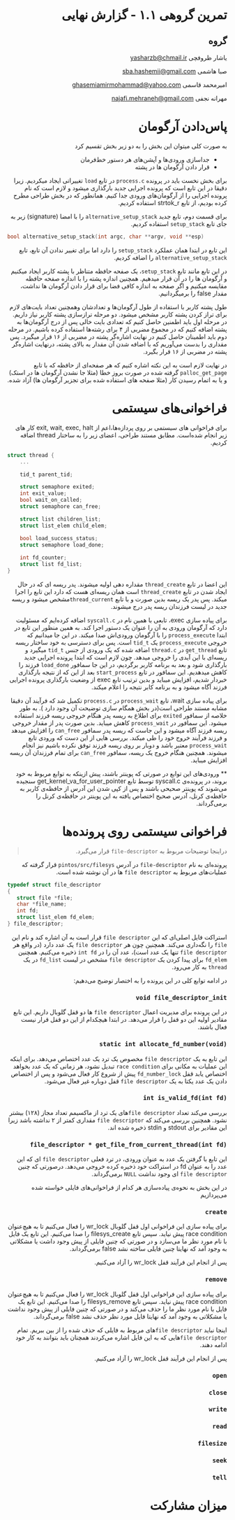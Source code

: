 <div dir="rtl">

# تمرین گروهی ۱.۱ - گزارش نهایی

گروه
-----

یاشار ظروفچی <yasharzb@chmail.ir>

صبا هاشمی <sba.hashemii@gmail.com> 

امیرمحمد قاسمی <ghasemiamirmohammad@yahoo.com> 

مهرانه نجفی <najafi.mehraneh@gmail.com> 



پاس‌دادن آرگومان
============

به صورت کلی میتوان این بخش را به دو زیر بخش تقسیم کرد

* جداسازی ورودی‌ها و آپشن‌های هر دستور خط‌فرمان
* قرار دادن آرگومان ها در پشته
  
برای بخش نخست باید در پرونده `process.c` در تابع `load` تغییراتی ایجاد میکردیم. زیرا دقیقا در این تابع است که پرونده اجرایی جدید بارگذاری میشود و لازم است که نام پرونده اجرایی را از آرگومان‌های ورودی جدا کنیم. همانطور که در بخش طراحی مطرح کرده بودیم، از تابع strtok_r استفاده کردیم.

برای قسمت دوم، تابع جدید `alternative_setup_stack` را با امضا (signature) زیر به جای تابع `setup_stack` استفاده کردیم.

<div dir="ltr">

```c
bool alternative_setup_stack(int argc, char **argv, void **esp)
```
</div>

این تابع در ابتدا همان عملکرد ‍`setup_stack` را دارد اما برای تغییر ندادن آن تابع، تابع `alternative_setup_stack` را اضافه کردیم.

 در این تابع مانند تابع `s‍‍‍‍‍etup_stack`، یک صفحه حافظه متناظر با پشته کاربر ایجاد میکنیم و آرگومان ها را در آن قرار میدهیم. همچنین اندازه پشته را با اندازه صفحه حافظه مقایسه میکنیم و اگر صفحه به اندازه کافی فضا برای قرار دادن آرگومان ها نداشت، مقدار false را برمیگردانیم. 
 
 طول پشته کاربر با استفاده از طول آرگومان‌ها و تعدادشان وهمچنین تعداد بایت‌های لازم برای تراز کردن پشته کاربر مشخص میشود. دو مرحله ترازسازی پشته کاربر نیاز داریم. در مرحله اول باید اطمنین حاصل کنیم که تعدادی بایت خالی پس از درج آرگومان‌ها به پشته اضافه کنیم که در مجموع مضربی از ۴ برای رشته‌ها استفاده کرده باشیم. در مرحله دوم باید اطمینان حاصل کنیم در نهایت اشاره‌گر پشته در مضربی از ۱۶ قرار میگیرد. پس مقداری را بدست می‌آوریم که با اضافه شدن آن مقدار به بالای پشته، درنهایت اشاره‌گر پشته در مضربی از ۱۶ قرار بگیرد.

در نهایت لازم است به این نکته اشاره کنیم که هر صفحه‌ای از حافظه که با تابع `palloc_get_page` گرفته شده در صورت بروز خطا (مثلا جا نشدن آرگومان ها در استک) و یا به اتمام رسیدن کار (مثلا صفحه های استفاده شده برای تجزیر آرگومان ها) آزاد شده.


فراخوانی‌های سیستمی
================

برای فراخوانی های سیستمی بر روی پردازه‌ها،‌اعم از exit, wait, exec, halt کار های زیر انجام شده‌است.
مطابق مستند طراحی، اعضای  زیر را به ساختار thread اضافه کردیم.


<div dir="ltr">

```c
struct thread {
    ...

    tid_t parent_tid;

    struct semaphore exited;
    int exit_value;
    bool wait_on_called;
    struct semaphore can_free;    

    struct list children_list;
    struct list_elem child_elem;

    bool load_success_status;
    struct semaphore load_done;
    
    int fd_counter;
    struct list fd_list;
}
```
</div>


این اعضا در تابع `thread_create` مقداره دهی اولیه میشوند. پدر ریسه ای که در حال ایجاد شدن در تابع `thread_create` است  همان ریسه‌ای هست که دارد این تابع را اجرا میکند. پس پدر یک ریسه بدین صورت و با تابع `thread_current`مشخص میشود و ریسه جدید در لیست فرزندان ریسه پدر درج میشوند.

برای پیاده سازی  exec، تابعی با همین نام در `syscall.c` اضافه کرده‌ایم که مسئولیت دارد که آرگومان ورودی به آن را عنوان یک دستور  اجرا کند. به همین منظور این تابع در ابتدا `process_execute` را با آرگومان ورودی‌اش صدا میکند. در این جا میدانیم که خروجی  `process_execute` یک ‍`tid_t` است. پس برای دسترسی به خود ساختار ریسه تابع `get_thread` در `thread.c` اضافه شده که یک ورودی از جنس `tid_t` میگیرد و ریسه‌ای با این آیدی را خروجی میدهد. چون لازم است که ابتدا پرونده اجرایی جدید بارگذاری شود و بعد به برنامه کاربر برگردیم، در این جا سمافور `load_done` فرزند را کاهش میدهدیم.  این سمافور در تابع `start_process` بعد از این که از نتیجه بارگذاری خبردار شدیم، افزایش میباید و بدین ترتیب تابع exec از وضعیت بارگذاری پرونده اجرایی فرزند آگاه میشود و به برنامه کابر نتیجه را اعلام میکند.

برای پیاده سازی wait، تابع `process_wait` در `process.c‍‍` تکمیل شد که فرآیند آن دقیقا مشابه مستند طراحی است(در بخش همگام سازی توضیحت آن وجود دارد ). به طور خلاصه از سمافور ‍`exited` برای اطلاع به ریسه پدر هنگام خروجی ریسه فرزند استفاده میشود. این سمافور در `process_wait‍` کاهش میباید. بدین صورت پدر از مقدار خروجی ریسه فرزند آگاه میشود و این جاست که ریسه پدر سمافور `can_free` را افزایش میدهد و فرزند فرآیند خروج خود را طی میکند. بررسی هایی از این دست که ورودی تابع `process_wait‍‍` معتبر باشد و دوبار بر روی ریسه فرزند توفق نکرده باشیم نیز انجام میشوند. 
همچنین هنگام خروج یک ریسه، سمافور `can_free` برای تمام فرزندان آن ریسه افزایش میباید.

** ورودی‌های این توابع در صورتی که پوینتر باشند، پیش ازینکه به توابع مربوط به خود بروند، در  پرونده‌ی syscall.c توسط تابع get_kernel_va_for_user_pointer سنجیده می‌شوند که پوینتر صحیحی باشند و پس از کپی شدن این آدرس از حافظه‌ی کاربر به حافظه‌ی کرنل، آدرس صحیح اختصاص یافته به این پوینتر در حافظه‌ی کرنل را برمی‌گرداند.


فراخوانی سیستمی روی پرونده‌ها
============================

>دراینجا توضیحات مربوط به `file-descriptor` قرار می‌گیرد.


پرونده‌ای به نام `file-descriptor` در آدرس `pintos/src/filesys` قرار گرفته که عملیات‌های مربوط به `file descriptor` ها در آن نوشته شده است.


<div dir="ltr">

```c
typedef struct file_descriptor
{
   struct file *file;
   char *file_name;
   int fd;
   struct list_elem fd_elem;
} file_descriptor;

```
</div>

استراکت فایل اصلی‌ای که این `file descriptor` قرار است به آن اشاره کند و نام این `file` را نگه‌داری می‌کند. همچنین چون هر `file descriptor` یک عدد دارد (در واقع هر `file descriptor` تنها یک عدد است)، عدد آن را در `int fd` ذخیره می‌کنیم. همچنین `fd_elem` برای پیدا کردن یک `file descriptor` مشخص در لیست `fd_list` در یک  `thread` به کار می‌رود.

در ادامه توابع کلی در این پرونده را به اختصار توضیح می‌دهیم:

### `void file_descriptor_init`
در این پرونده برای مدیریت اعمال `file descriptor` ها دو قفل گلوبال داریم. این تابع مقادیر اولیه این دو قفل را قرار می‌دهد. در ابتدا هیچکدام از این دو قفل قرار نیست فعال باشند.

### `static int allocate_fd_number(void)`
این تابع به یک `file descriptor` مخصوص یک ترد یک عدد اختصاص می‌دهد. برای اینکه این عملیات به مکانی برای `race condition` تبدیل نشود، هر زمانی که یک عدد بخواهد اختصاص یابد قفل `fd_number_lock` پیش از شروع کار فعال می‌شود و پس از اختصاص دادن یک عدد یکتا به یک `file descriptor` قفل دوباره غیر فعال می‌شود.

### `int is_valid_fd(int fd)`
بررسی می‌کند تعداد `file descriptor`های یک ترد از ماکسیمم تعداد مجاز (۱۲۸) بیشتر نشود. همچنین بررسی می‌کند که `file descriptor` مقداری کمتر از ۲ نداشته باشد زیرا این مقادیر برای stdout و stdin ذخیره شده‌ اند.

### `file_descriptor * get_file_from_current_thread(int fd)`
این تابع با گرفتن یک عدد به عنوان ورودی، در ترد فعلی `file descriptor` ای که این عدد را به عنوان fd در استراکت خود ذخیره کرده خروجی می‌دهد. درصورتی که چنین `file descriptor` ای وجود نداشت `NULL` برمی‌گرداند.


در این بخش به نحوه‌ی پیاده‌سازی هر کدام از فراخوانی‌های فایلی خواسته شده می‌پردازیم

### `create`
برای پیاده سازی این فراخوانی اول قفل گلوبال wr_lock را فعال می‌کنیم تا به هیچ‌عنوان race condition پیش نیاید. سپس تابع filesys_create را صدا می‌کنیم. این تابع یک فایل با نام مورد نظر ما می‌سازد و در صورتی که چنین فایلی از پیش وجود داشت یا مشکلاتی به وجود آمد که نهایتا چنین فایلی ساخته نشد false برمی‌گرداند.

پس از انجام این فرآیند قفل wr_lock را آزاد می‌کنیم.

### `remove`
برای پیاده سازی این فراخوانی اول قفل گلوبال wr_lock را فعال می‌کنیم تا به هیچ‌عنوان race condition پیش نیاید. سپس تابع filesys_remove را صدا می‌کنیم. این تابع یک فایل با نام مورد نظر ما را حذف می‌کند و در صورتی که چنین فایلی از پیش وجود نداشت یا مشکلاتی به وجود آمد که نهایتا فایل مورد نظر حذف نشد false برمی‌گرداند.

اینجا نباید `file descriptor`های مربوط به فایلی که حذف شده را از بین ببریم. تمام `file descriptor`هایی که به این فایل اشاره می‌کردند همچنان باید بتوانند به کار خود ادامه دهند.

پس از انجام این فرآیند قفل wr_lock را آزاد می‌کنیم.

### `open`

### `close`

### `write`

### `read`

### `filesize`

### `seek`

### `tell`

میزان مشارکت
================